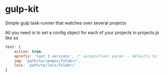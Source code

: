 # gulp-kit

Simple gulp task-runner that watches over several projects

All you need is to set a config object for each of your projects in projects.js like so
```javascript
test: {
    active: true,
    aprefix: 'last 3 versions', /* autoprefixer param -- defaults to 'last 3 versions' if empty */
    img: 'path/to/images/folder/',
    less: 'path/to/less/folder/'
}
```
